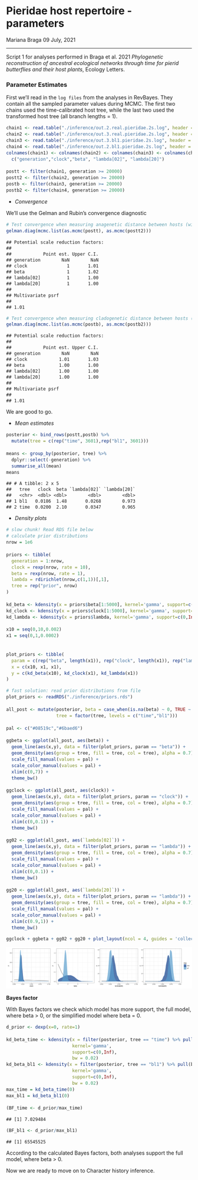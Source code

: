 Pieridae host repertoire - parameters
================
Mariana Braga
09 July, 2021

------------------------------------------------------------------------

Script 1 for analyses performed in Braga et al. 2021 *Phylogenetic
reconstruction of ancestral ecological networks through time for pierid
butterflies and their host plants*, Ecology Letters.

### Parameter Estimates

First we’ll read in the `log files` from the analyses in RevBayes. They
contain all the sampled parameter values during MCMC. The first two
chains used the time-calibrated host tree, while the last two used the
transformed host tree (all branch lengths = 1).

``` r
chain1 <- read.table("./inference/out.2.real.pieridae.2s.log", header = TRUE)[,c(1,5,7:9)]
chain2 <- read.table("./inference/out.3.real.pieridae.2s.log", header = TRUE)[,c(1,5,7:9)]
chain3 <- read.table("./inference/out.3.bl1.pieridae.2s.log", header = TRUE)[,c(1,5,7:9)]
chain4 <- read.table("./inference/out.2.bl1.pieridae.2s.log", header = TRUE)[,c(1,5,7:9)]
colnames(chain1) <- colnames(chain2) <- colnames(chain3) <- colnames(chain4) <- 
  c("generation","clock","beta", "lambda[02]", "lambda[20]")

postt <- filter(chain1, generation >= 20000)
postt2 <- filter(chain2, generation >= 20000)
postb <- filter(chain3, generation >= 20000)
postb2 <- filter(chain4, generation >= 20000)
```

-   *Convergence*

We’ll use the Gelman and Rubin’s convergence diagnostic

``` r
# Test convergence when measuring anagenetic distance between hosts (with time-calibrated host tree)  
gelman.diag(mcmc.list(as.mcmc(postt), as.mcmc(postt2)))
```

    ## Potential scale reduction factors:
    ## 
    ##            Point est. Upper C.I.
    ## generation        NaN        NaN
    ## clock               1       1.01
    ## beta                1       1.02
    ## lambda[02]          1       1.00
    ## lambda[20]          1       1.00
    ## 
    ## Multivariate psrf
    ## 
    ## 1.01

``` r
# Test convergence when measuring cladogenetic distance between hosts (with transformed host tree)  
gelman.diag(mcmc.list(as.mcmc(postb), as.mcmc(postb2)))
```

    ## Potential scale reduction factors:
    ## 
    ##            Point est. Upper C.I.
    ## generation        NaN        NaN
    ## clock            1.01       1.03
    ## beta             1.00       1.00
    ## lambda[02]       1.00       1.00
    ## lambda[20]       1.00       1.00
    ## 
    ## Multivariate psrf
    ## 
    ## 1.01

We are good to go.

-   *Mean estimates*

``` r
posterior <- bind_rows(postt,postb) %>% 
  mutate(tree = c(rep("time", 3601),rep("bl1", 3601)))

means <- group_by(posterior, tree) %>% 
  dplyr::select(-generation) %>% 
  summarise_all(mean)
means
```

    ## # A tibble: 2 x 5
    ##   tree   clock  beta `lambda[02]` `lambda[20]`
    ##   <chr>  <dbl> <dbl>        <dbl>        <dbl>
    ## 1 bl1   0.0186  1.48       0.0268        0.973
    ## 2 time  0.0200  2.10       0.0347        0.965

-   *Density plots*

``` r
# slow chunk! Read RDS file below
# calculate prior distributions  
nrow = 1e6

priors <- tibble(
  generation = 1:nrow,
  clock = rexp(nrow, rate = 10),
  beta = rexp(nrow, rate = 1),
  lambda = rdirichlet(nrow,c(1,1))[,1],
  tree = rep("prior", nrow)
)

kd_beta <- kdensity(x = priors$beta[1:5000], kernel='gamma', support=c(0,Inf), bw = 0.05)
kd_clock <- kdensity(x = priors$clock[1:5000], kernel='gamma', support=c(0,Inf), bw = 0.01)
kd_lambda <- kdensity(x = priors$lambda, kernel='gamma', support=c(0,Inf), bw = 0.01)

x10 = seq(0,10,0.002)
x1 = seq(0,1,0.0002)


plot_priors <- tibble(
  param = c(rep("beta", length(x1)), rep("clock", length(x1)), rep("lambda", length(x1))),
  x = c(x10, x1, x1),
  y = c(kd_beta(x10), kd_clock(x1), kd_lambda(x1))
) 
```

``` r
# fast solution: read prior distributions from file
plot_priors <- readRDS("./inference/priors.rds")

all_post <- mutate(posterior, beta = case_when(is.na(beta) ~ 0, TRUE ~ beta),
                   tree = factor(tree, levels = c("time","bl1")))

pal <- c("#08519c","#6baed6")

ggbeta <- ggplot(all_post, aes(beta)) +
  geom_line(aes(x,y), data = filter(plot_priors, param == "beta")) +
  geom_density(aes(group = tree, fill = tree, col = tree), alpha = 0.7) +
  scale_fill_manual(values = pal) +
  scale_color_manual(values = pal) +
  xlim(c(0,7)) +
  theme_bw()

ggclock <- ggplot(all_post, aes(clock)) +
  geom_line(aes(x,y), data = filter(plot_priors, param == "clock")) +
  geom_density(aes(group = tree, fill = tree, col = tree), alpha = 0.7) +
  scale_fill_manual(values = pal) +
  scale_color_manual(values = pal) +
  xlim(c(0,0.1)) +
  theme_bw()

gg02 <- ggplot(all_post, aes(`lambda[02]`)) +
  geom_line(aes(x,y), data = filter(plot_priors, param == "lambda")) +
  geom_density(aes(group = tree, fill = tree, col = tree), alpha = 0.7) +
  scale_fill_manual(values = pal) +
  scale_color_manual(values = pal) +
  xlim(c(0,0.1)) +
  theme_bw()

gg20 <- ggplot(all_post, aes(`lambda[20]`)) +
  geom_line(aes(x,y), data = filter(plot_priors, param == "lambda")) +
  geom_density(aes(group = tree, fill = tree, col = tree), alpha = 0.7) +
  scale_fill_manual(values = pal) +
  scale_color_manual(values = pal) +
  xlim(c(0.9,1)) +
  theme_bw()
```

``` r
ggclock + ggbeta + gg02 + gg20 + plot_layout(ncol = 4, guides = 'collect')
```

![](1-Parameter_estimates_files/figure-gfm/densities-1.png)<!-- -->

**Bayes factor**

With Bayes factors we check which model has more support, the full
model, where beta &gt; 0, or the simplified model where beta = 0.

``` r
d_prior <- dexp(x=0, rate=1)

kd_beta_time <- kdensity(x = filter(posterior, tree == "time") %>% pull(beta), 
                         kernel='gamma', 
                         support=c(0,Inf), 
                         bw = 0.02)
kd_beta_bl1 <- kdensity(x = filter(posterior, tree == "bl1") %>% pull(beta), 
                         kernel='gamma', 
                         support=c(0,Inf), 
                         bw = 0.02)
max_time = kd_beta_time(0)
max_bl1 = kd_beta_bl1(0)

(BF_time <- d_prior/max_time)
```

    ## [1] 7.029484

``` r
(BF_bl1 <- d_prior/max_bl1)
```

    ## [1] 65545525

According to the calculated Bayes factors, both analyses support the
full model, where beta &gt; 0.

Now we are ready to move on to Character history inference.
